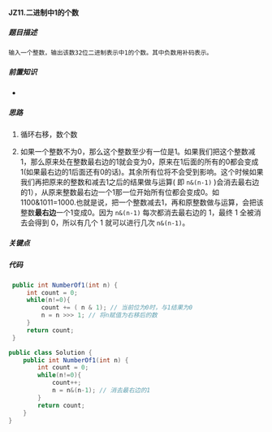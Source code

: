 #### JZ11.二进制中1的个数

##### 题目描述

```markdown
输入一个整数，输出该数32位二进制表示中1的个数。其中负数用补码表示。
```

##### 前置知识

+ 

##### 思路

1. 循环右移，数个数

2. 如果一个整数不为0，那么这个整数至少有一位是1。如果我们把这个整数减1，那么原来处在整数最右边的1就会变为0，原来在1后面的所有的0都会变成1(如果最右边的1后面还有0的话)。其余所有位将不会受到影响。这个时候如果我们再把原来的整数和减去1之后的结果做与运算( 即 `n&(n-1)` )会消去最右边的1），从原来整数最右边一个1那一位开始所有位都会变成0。如1100&1011=1000.也就是说，把一个整数减去1，再和原整数做与运算，会把该整数**最右边**一个1变成0。因为 `n&(n-1)` 每次都消去最右边的 1，最终 1 全被消去会得到 0，所以有几个 1 就可以进行几次 `n&(n-1)`。

##### 关键点

##### 代码

```java
 public int NumberOf1(int n) {
     int count = 0;
     while(n!=0){
         count += ( n & 1); // 当前位为0时，与1结果为0
         n = n >>> 1; // 将n赋值为右移后的数
     }
     return count;
 }
```

```java
public class Solution {
    public int NumberOf1(int n) {
        int count = 0;
        while(n!=0){
            count++;
            n = n&(n-1); // 消去最右边的1
        }
        return count;
    }
}
```

